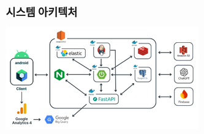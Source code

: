 # 시스템 아키텍처
![image](https://github.com/My-issue-ssafy/.github/blob/main/profile/%EC%8B%9C%EC%8A%A4%ED%85%9C%EC%95%84%ED%82%A4%ED%85%8D%EC%B2%98.png?raw=true)
